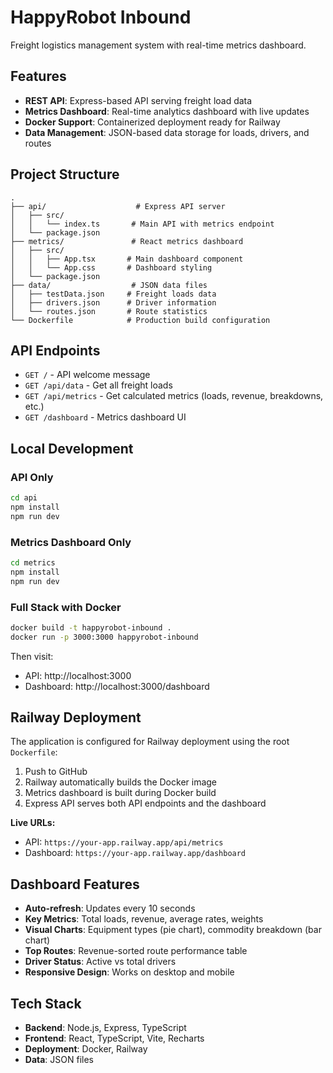 # HappyRobot Inbound

Freight logistics management system with real-time metrics dashboard.

## Features

- **REST API**: Express-based API serving freight load data
- **Metrics Dashboard**: Real-time analytics dashboard with live updates
- **Docker Support**: Containerized deployment ready for Railway
- **Data Management**: JSON-based data storage for loads, drivers, and routes

## Project Structure

```
.
├── api/                    # Express API server
│   ├── src/
│   │   └── index.ts       # Main API with metrics endpoint
│   └── package.json
├── metrics/               # React metrics dashboard
│   ├── src/
│   │   ├── App.tsx       # Main dashboard component
│   │   └── App.css       # Dashboard styling
│   └── package.json
├── data/                  # JSON data files
│   ├── testData.json     # Freight loads data
│   ├── drivers.json      # Driver information
│   └── routes.json       # Route statistics
└── Dockerfile            # Production build configuration
```

## API Endpoints

- `GET /` - API welcome message
- `GET /api/data` - Get all freight loads
- `GET /api/metrics` - Get calculated metrics (loads, revenue, breakdowns, etc.)
- `GET /dashboard` - Metrics dashboard UI

## Local Development

### API Only
```bash
cd api
npm install
npm run dev
```

### Metrics Dashboard Only
```bash
cd metrics
npm install
npm run dev
```

### Full Stack with Docker
```bash
docker build -t happyrobot-inbound .
docker run -p 3000:3000 happyrobot-inbound
```

Then visit:
- API: http://localhost:3000
- Dashboard: http://localhost:3000/dashboard

## Railway Deployment

The application is configured for Railway deployment using the root `Dockerfile`:

1. Push to GitHub
2. Railway automatically builds the Docker image
3. Metrics dashboard is built during Docker build
4. Express API serves both API endpoints and the dashboard

**Live URLs:**
- API: `https://your-app.railway.app/api/metrics`
- Dashboard: `https://your-app.railway.app/dashboard`

## Dashboard Features

- **Auto-refresh**: Updates every 10 seconds
- **Key Metrics**: Total loads, revenue, average rates, weights
- **Visual Charts**: Equipment types (pie chart), commodity breakdown (bar chart)
- **Top Routes**: Revenue-sorted route performance table
- **Driver Status**: Active vs total drivers
- **Responsive Design**: Works on desktop and mobile

## Tech Stack

- **Backend**: Node.js, Express, TypeScript
- **Frontend**: React, TypeScript, Vite, Recharts
- **Deployment**: Docker, Railway
- **Data**: JSON files
